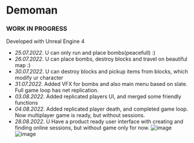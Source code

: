# Demoman

### WORK IN PROGRESS
Developed with Unreal Engine 4

- *25.07.2022*. U can only run and place bombs(peacefull) :)
- *26.07.2022*. U can place bombs, destroy blocks and travel on beautiful map :)
- *30.07.2022*. U can destroy blocks and pickup items from blocks, which modify ur character
- *31.07.2022*. Added VFX for bombs and also main menu based on slate. Full game loop has net replication.
- *03.08.2022*. Added replicated players UI, and merged some friendly functions
- *04.08.2022*. Added replicated player death, and completed game loop. Now multiplayer game is ready, but without sessions.
- *28.08.2022*. U Have a product ready user interface with creating and finding online sessions, but without game only for now.
![image](https://user-images.githubusercontent.com/33431126/187744434-8d60c2d0-f71a-4e1b-8d41-b96ac01c50b2.png)
![image](https://user-images.githubusercontent.com/33431126/187745099-389d67e6-1243-46c5-92f7-3f46fe0efd53.png)
